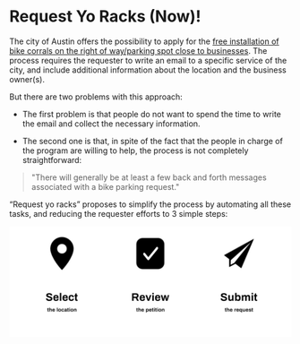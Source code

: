 # Request Yo Racks (Now)!

The city of Austin offers the possibility to apply for the [free installation of bike corrals on the right of way/parking spot close to businesses](https://www.austintexas.gov/page/bicycle-parking). The process requires the requester to write an email to a specific service of the city, and include additional information about the location and the business owner(s).

But there are two problems with this approach:

* The first problem is that people do not want to spend the time to write the email and collect the necessary information.

* The second one is that, in spite of the fact that the people in charge of the program are willing to help, the process is not completely straightforward:
> "There will generally be at least a few back and forth messages associated with a bike parking request."

“Request yo racks” proposes to simplify the process by automating all these tasks, and reducing the requester efforts to 3 simple steps:

![how it works](img/how-it-works.png)
